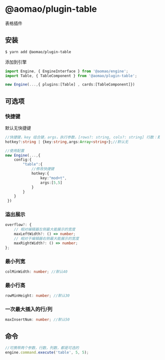 # @aomao/plugin-table

表格插件

## 安装

```bash
$ yarn add @aomao/plugin-table
```

添加到引擎

```ts
import Engine, { EngineInterface } from '@aomao/engine';
import Table, { TableComponent } from '@aomao/plugin-table';

new Engine(...,{ plugins:[Table] , cards:[TableComponent]})
```

## 可选项

### 快捷键

默认无快捷键

```ts
//快捷键，key 组合键，args，执行参数，[rows?: string, cols?: string] 行数：默认3行，列数：默认3列
hotkey?:string | {key:string,args:Array<string>};//默认无

//使用配置
new Engine(...,{
    config:{
        "table":{
            //修改快捷键
            hotkey:{
                key:"mod+t",
                args:[5,5]
            }
        }
    }
 })
```

### 溢出展示

```ts
overflow?: {
    // 相对编辑器左侧最大能展示的宽度
    maxLeftWidth?: () => number;
    // 相对于编辑器右侧最大能展示的宽度
    maxRightWidth?: () => number;
};
```

### 最小列宽

```ts
colMinWidth: number; //默认40
```

### 最小行高

```ts
rowMinHeight: number; //默认30
```

### 一次最大插入的行/列

```ts
maxInsertNum: number; //默认50
```

## 命令

```ts
//可携带两个参数，行数，列数，都是可选的
engine.command.execute('table', 5, 5);
```
